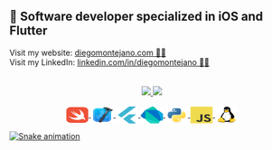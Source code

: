 <h2>  Software developer specialized in iOS and Flutter </h2>

<div align="justify">
  Visit my website: <a href="https://diegomontejano.com" target="_blank">diegomontejano.com 👨‍💻</a> 
  <br>
  Visit my LinkedIn: <a href="https://linkedin.com/in/diegomontejano" target="_blank">linkedin.com/in/diegomontejano 👨‍💻</a>
  <br><br><br>
</div>

<div align="center">
  <a href="https://github.com/diegomontejano">
  <img height="180em" src="https://github-readme-stats.vercel.app/api?username=diegomontejano&show_icons=true&theme=github_dark&include_all_commits=true&count_private=true&hide_border=true"/>
  <img height="180em" src="https://github-readme-stats.vercel.app/api/top-langs/?username=diegomontejano&layout=compact&langs_count=7&theme=github_dark&hide_border=true"/>
  <br><br>
  <img align="center" alt="diegomontejano-swift" height="30" width="40" src="https://raw.githubusercontent.com/devicons/devicon/master/icons/swift/swift-original.svg"> 
  <img align="center" alt="diegomontejano-xcode" height="30" width="40" src="https://raw.githubusercontent.com/devicons/devicon/master/icons/xcode/xcode-original.svg"> 
  <img align="center" alt="diegomontejano-flutter" height="30" width="40" src="https://raw.githubusercontent.com/devicons/devicon/master/icons/flutter/flutter-plain.svg">
  <img align="center" alt="diegomontejano-dart" height="30" width="40" src="https://raw.githubusercontent.com/devicons/devicon/master/icons/dart/dart-original.svg"> 
  <img align="center" alt="diegomontejano-python" height="30" width="40" src="https://raw.githubusercontent.com/devicons/devicon/master/icons/python/python-original.svg">
  <img align="center" alt="diegomontejano-javascript" height="30" width="40" src="https://raw.githubusercontent.com/devicons/devicon/master/icons/javascript/javascript-original.svg"> 
  <img align="center" alt="diegomontejano-linux" height="30" width="40" src="https://raw.githubusercontent.com/devicons/devicon/master/icons/linux/linux-original.svg"> 
  <br>
</div>

![Snake animation](https://github.com/diegomontejano/diegomontejano/blob/output/github-contribution-grid-snake.svg)
